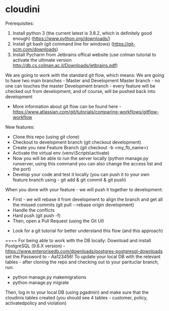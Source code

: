 # cloudini

Prerequisites:
1. Install python 3 (the current latest is 3.8.2, which is definitely good enough) (https://www.python.org/downloads/)
2. Install git bash (git command line for windows) (https://git-scm.com/downloads)
3. Install Pycharm from Jetbrains offical website (use colman tutorial to activate the ultimate version http://db.cs.colman.ac.il/Downloads/jetbrains.pdf)


We are going to work with the standard git flow, which means:
We are going to have two main branches - Master and Development
Master branch - no one can touches the master
Development branch - every feature will be checked out from development, and of course, will be pushed back into development

* More information about git flow can be found here - https://www.atlassian.com/git/tutorials/comparing-workflows/gitflow-workflow

New features:
- Clone this repo (using git clone)
- Checkout to development branch (git checkout development)
- Create you new Feature Branch (git checkout -b <my_fb_name>)
- Activate the virtual env (venv\Scripts\activate)
- Now you will be able to run the server locally (python manage.py runserver, using this command you can also change the access list and the port)
- Develop your code and test it locally (you can push it to your own feature branch using - git add & git commit & git push)

When you done with your feature - we will push it together to development:
- First - we will rebase it from development to align the branch and get all the missed commits (git pull --rebase origin development)
- Handle the conflicts
- Hard push (git push -f)
- Then, open a Pull Request (using the Git UI)

* Look for a git tutorial for better understand this flow (and this approach)


====
For being able to work with the DB locally:
Download and install PostgreSQL (9.6.X version) - https://www.enterprisedb.com/downloads/postgres-postgresql-downloads
set the Password to - Aa123456!
To update your local DB with the relevant tables - after cloning the repo and checking out to your parituclar branch, run:
* python manage.py makemigrations
* python manage.py migrate

Then, log in to your local DB (using pgadmin) and make sure that the cloudinis tables created (you should see 4 tables - customer, policy, activatedpolicy and violation)

